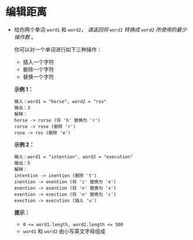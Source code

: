 # 编辑距离

- 给你两个单词 `word1` 和 `word2`， *请返回将 `word1` 转换成 `word2` 所使用的最少操作数*  。

  你可以对一个单词进行如下三种操作：

  - 插入一个字符
  - 删除一个字符
  - 替换一个字符

   

  **示例 1：**

  ```
  输入：word1 = "horse", word2 = "ros"
  输出：3
  解释：
  horse -> rorse (将 'h' 替换为 'r')
  rorse -> rose (删除 'r')
  rose -> ros (删除 'e')
  ```
  
  **示例 2：**

  ```
  输入：word1 = "intention", word2 = "execution"
  输出：5
  解释：
  intention -> inention (删除 't')
  inention -> enention (将 'i' 替换为 'e')
  enention -> exention (将 'n' 替换为 'x')
  exention -> exection (将 'n' 替换为 'c')
  exection -> execution (插入 'u')
  ```

   
  
  **提示：**
  
  - `0 <= word1.length, word2.length <= 500`
  - `word1` 和 `word2` 由小写英文字母组成